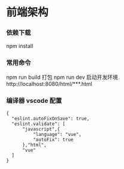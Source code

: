 # 前端架构

### 依赖下载
npm install

### 常用命令
npm run build 打包
npm run dev 启动开发环境    http://localhost:8080/html/***.html

### 编译器 vscode 配置
```
{
  "eslint.autoFixOnSave": true,
  "eslint.validate": [
      "javascript",{
          "language": "vue",
          "autoFix": true
      },"html",
      "vue"
  ]
}
```